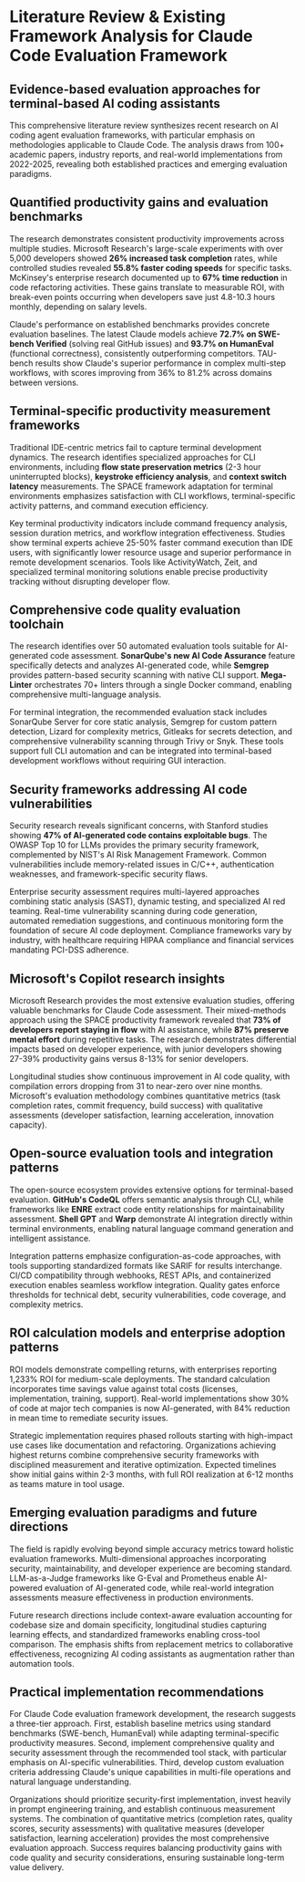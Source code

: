# Literature Review & Existing Framework Analysis for Claude Code Evaluation Framework

## Evidence-based evaluation approaches for terminal-based AI coding assistants

This comprehensive literature review synthesizes recent research on AI coding agent evaluation frameworks, with particular emphasis on methodologies applicable to Claude Code. The analysis draws from 100+ academic papers, industry reports, and real-world implementations from 2022-2025, revealing both established practices and emerging evaluation paradigms.

## Quantified productivity gains and evaluation benchmarks

The research demonstrates consistent productivity improvements across multiple studies. Microsoft Research's large-scale experiments with over 5,000 developers showed **26% increased task completion** rates, while controlled studies revealed **55.8% faster coding speeds** for specific tasks. McKinsey's enterprise research documented up to **67% time reduction** in code refactoring activities. These gains translate to measurable ROI, with break-even points occurring when developers save just 4.8-10.3 hours monthly, depending on salary levels.

Claude's performance on established benchmarks provides concrete evaluation baselines. The latest Claude models achieve **72.7% on SWE-bench Verified** (solving real GitHub issues) and **93.7% on HumanEval** (functional correctness), consistently outperforming competitors. TAU-bench results show Claude's superior performance in complex multi-step workflows, with scores improving from 36% to 81.2% across domains between versions.

## Terminal-specific productivity measurement frameworks

Traditional IDE-centric metrics fail to capture terminal development dynamics. The research identifies specialized approaches for CLI environments, including **flow state preservation metrics** (2-3 hour uninterrupted blocks), **keystroke efficiency analysis**, and **context switch latency** measurements. The SPACE framework adaptation for terminal environments emphasizes satisfaction with CLI workflows, terminal-specific activity patterns, and command execution efficiency.

Key terminal productivity indicators include command frequency analysis, session duration metrics, and workflow integration effectiveness. Studies show terminal experts achieve 25-50% faster command execution than IDE users, with significantly lower resource usage and superior performance in remote development scenarios. Tools like ActivityWatch, Zeit, and specialized terminal monitoring solutions enable precise productivity tracking without disrupting developer flow.

## Comprehensive code quality evaluation toolchain

The research identifies over 50 automated evaluation tools suitable for AI-generated code assessment. **SonarQube's new AI Code Assurance** feature specifically detects and analyzes AI-generated code, while **Semgrep** provides pattern-based security scanning with native CLI support. **Mega-Linter** orchestrates 70+ linters through a single Docker command, enabling comprehensive multi-language analysis.

For terminal integration, the recommended evaluation stack includes SonarQube Server for core static analysis, Semgrep for custom pattern detection, Lizard for complexity metrics, Gitleaks for secrets detection, and comprehensive vulnerability scanning through Trivy or Snyk. These tools support full CLI automation and can be integrated into terminal-based development workflows without requiring GUI interaction.

## Security frameworks addressing AI code vulnerabilities

Security research reveals significant concerns, with Stanford studies showing **47% of AI-generated code contains exploitable bugs**. The OWASP Top 10 for LLMs provides the primary security framework, complemented by NIST's AI Risk Management Framework. Common vulnerabilities include memory-related issues in C/C++, authentication weaknesses, and framework-specific security flaws.

Enterprise security assessment requires multi-layered approaches combining static analysis (SAST), dynamic testing, and specialized AI red teaming. Real-time vulnerability scanning during code generation, automated remediation suggestions, and continuous monitoring form the foundation of secure AI code deployment. Compliance frameworks vary by industry, with healthcare requiring HIPAA compliance and financial services mandating PCI-DSS adherence.

## Microsoft's Copilot research insights

Microsoft Research provides the most extensive evaluation studies, offering valuable benchmarks for Claude Code assessment. Their mixed-methods approach using the SPACE productivity framework revealed that **73% of developers report staying in flow** with AI assistance, while **87% preserve mental effort** during repetitive tasks. The research demonstrates differential impacts based on developer experience, with junior developers showing 27-39% productivity gains versus 8-13% for senior developers.

Longitudinal studies show continuous improvement in AI code quality, with compilation errors dropping from 31 to near-zero over nine months. Microsoft's evaluation methodology combines quantitative metrics (task completion rates, commit frequency, build success) with qualitative assessments (developer satisfaction, learning acceleration, innovation capacity).

## Open-source evaluation tools and integration patterns

The open-source ecosystem provides extensive options for terminal-based evaluation. **GitHub's CodeQL** offers semantic analysis through CLI, while frameworks like **ENRE** extract code entity relationships for maintainability assessment. **Shell GPT** and **Warp** demonstrate AI integration directly within terminal environments, enabling natural language command generation and intelligent assistance.

Integration patterns emphasize configuration-as-code approaches, with tools supporting standardized formats like SARIF for results interchange. CI/CD compatibility through webhooks, REST APIs, and containerized execution enables seamless workflow integration. Quality gates enforce thresholds for technical debt, security vulnerabilities, code coverage, and complexity metrics.

## ROI calculation models and enterprise adoption patterns

ROI models demonstrate compelling returns, with enterprises reporting 1,233% ROI for medium-scale deployments. The standard calculation incorporates time savings value against total costs (licenses, implementation, training, support). Real-world implementations show 30% of code at major tech companies is now AI-generated, with 84% reduction in mean time to remediate security issues.

Strategic implementation requires phased rollouts starting with high-impact use cases like documentation and refactoring. Organizations achieving highest returns combine comprehensive security frameworks with disciplined measurement and iterative optimization. Expected timelines show initial gains within 2-3 months, with full ROI realization at 6-12 months as teams mature in tool usage.

## Emerging evaluation paradigms and future directions

The field is rapidly evolving beyond simple accuracy metrics toward holistic evaluation frameworks. Multi-dimensional approaches incorporating security, maintainability, and developer experience are becoming standard. LLM-as-a-Judge frameworks like G-Eval and Prometheus enable AI-powered evaluation of AI-generated code, while real-world integration assessments measure effectiveness in production environments.

Future research directions include context-aware evaluation accounting for codebase size and domain specificity, longitudinal studies capturing learning effects, and standardized frameworks enabling cross-tool comparison. The emphasis shifts from replacement metrics to collaborative effectiveness, recognizing AI coding assistants as augmentation rather than automation tools.

## Practical implementation recommendations

For Claude Code evaluation framework development, the research suggests a three-tier approach. First, establish baseline metrics using standard benchmarks (SWE-bench, HumanEval) while adapting terminal-specific productivity measures. Second, implement comprehensive quality and security assessment through the recommended tool stack, with particular emphasis on AI-specific vulnerabilities. Third, develop custom evaluation criteria addressing Claude's unique capabilities in multi-file operations and natural language understanding.

Organizations should prioritize security-first implementation, invest heavily in prompt engineering training, and establish continuous measurement systems. The combination of quantitative metrics (completion rates, quality scores, security assessments) with qualitative measures (developer satisfaction, learning acceleration) provides the most comprehensive evaluation approach. Success requires balancing productivity gains with code quality and security considerations, ensuring sustainable long-term value delivery.